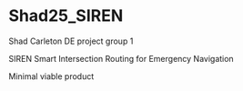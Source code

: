 # Shad25_SIREN
Shad Carleton DE project group 1

SIREN
Smart Intersection Routing for Emergency Navigation

Minimal viable product
